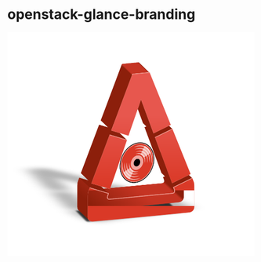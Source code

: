 openstack-glance-branding
=========================

![glance](https://github.com/kragniz/openstack-glance-branding/raw/master/glance.png)
